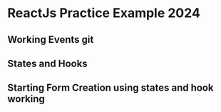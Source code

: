 # ReactJs Practice Example 2024

## Working Events git

## States and Hooks


## Starting Form Creation using states and hook working